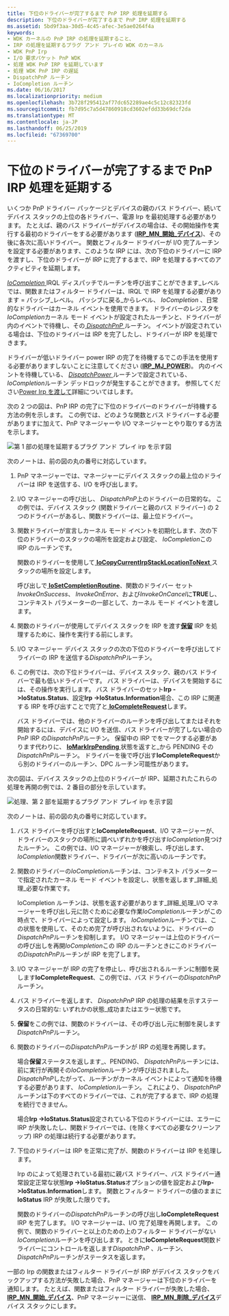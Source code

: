```yaml
---
title: 下位のドライバーが完了するまで PnP IRP 処理を延期する
description: 下位のドライバーが完了するまで PnP IRP 処理を延期する
ms.assetid: 5bd9f3aa-30d5-4c45-afec-3e5ae0264f4a
keywords:
- WDK カーネルの PnP IRP の処理を延期すること、
- IRP の処理を延期するプラグ アンド プレイの WDK のカーネル
- WDK PnP Irp
- I/O 要求パケット PnP WDK
- 処理 WDK PnP IRP を延期しています
- 処理 WDK PnP IRP の遅延
- DispatchPnP ルーチン
- IoCompletion ルーチン
ms.date: 06/16/2017
ms.localizationpriority: medium
ms.openlocfilehash: 3b728f295412af77dc652289ae4c5c12c82323fd
ms.sourcegitcommit: fb7d95c7a5d47860918cd3602efdd33b69dcf2da
ms.translationtype: MT
ms.contentlocale: ja-JP
ms.lasthandoff: 06/25/2019
ms.locfileid: "67369700"
---
```

# <a name="postponing-pnp-irp-processing-until-lower-drivers-finish"></a>下位のドライバーが完了するまで PnP IRP 処理を延期する





いくつか PnP ドライバー パッケージとデバイスの親のバス ドライバー、続いてデバイス スタックの上位の各ドライバー、電源 Irp を最初処理する必要があります。 たとえば、親のバス ドライバーがデバイスの場合は、その開始操作を実行する最初のドライバーをする必要があります ([**IRP\_MN\_開始\_デバイス**](https://docs.microsoft.com/windows-hardware/drivers/kernel/irp-mn-start-device))、その後に各次に高いドライバー。 関数とフィルター ドライバーが I/O 完了ルーチンを設定する必要があります、このような IRP には、次の下位のドライバーに IRP を渡すし、下位のドライバーが IRP に完了するまで、IRP を処理するすべてのアクティビティを延期します。

[ *IoCompletion* ](https://docs.microsoft.com/windows-hardware/drivers/ddi/content/wdm/nc-wdm-io_completion_routine) IRQL ディスパッチでルーチンを呼び出すことができます\_レベルでは、関数またはフィルター ドライバーは、IRQL で IRP を処理する必要があります = パッシブ\_レベル。 パッシブに戻る\_からレベル、 *IoCompletion* 、日常的なドライバーはカーネル イベントを使用できます。 ドライバーのレジスタを*IoCompletion*カーネル モード イベントが設定されたルーチンと、ドライバーが内のイベントで待機し、その[ *DispatchPnP* ](https://docs.microsoft.com/windows-hardware/drivers/ddi/content/wdm/nc-wdm-driver_dispatch)ルーチン。 イベントが設定されている場合は、下位のドライバーは IRP を完了したし、ドライバーが IRP を処理できます。

ドライバーが低いドライバー power IRP の完了を待機するでこの手法を使用する必要がありますしないことに注意してください ([**IRP\_MJ\_POWER**](https://docs.microsoft.com/windows-hardware/drivers/kernel/irp-mj-power))。 内のイベントを待機している、 [ *DispatchPower* ](https://docs.microsoft.com/windows-hardware/drivers/ddi/content/wdm/nc-wdm-driver_dispatch)ルーチンで設定されている、 *IoCompletion*ルーチン デッドロックが発生することができます。 参照してください[Power Irp を渡して](passing-power-irps.md)詳細についてはします。

次の 2 つの図は、PnP IRP の完了に下位のドライバーのドライバーが待機する方法の例を示します。 この例では、どのような関数とバス ドライバーする必要がありますに加えて、PnP マネージャーや I/O マネージャーとやり取りする方法を示します。

![第 1 部の処理を延期するプラグ アンド プレイ irp を示す図](images/delay1.png)

次のノートは、前の図の丸の番号に対応しています。

1.  PnP マネージャーでは、マネージャーにデバイス スタックの最上位のドライバーは IRP を送信する、I/O を呼び出します。

2.  I/O マネージャーの呼び出し、 *DispatchPnP*上のドライバーの日常的な。 この例では、デバイス スタック (関数ドライバーと親のバス ドライバー) の 2 つのドライバーがあるし、関数ドライバーは、最上位ドライバー。

3.  関数ドライバーが宣言しカーネル モード イベントを初期化します、次の下位のドライバーのスタックの場所を設定および設定、 *IoCompletion*この IRP のルーチンです。

    関数のドライバーを使用して[ **IoCopyCurrentIrpStackLocationToNext** ](https://docs.microsoft.com/windows-hardware/drivers/ddi/content/wdm/nf-wdm-iocopycurrentirpstacklocationtonext)スタックの場所を設定します。

    呼び出しで[ **IoSetCompletionRoutine**](https://docs.microsoft.com/windows-hardware/drivers/ddi/content/wdm/nf-wdm-iosetcompletionroutine)、関数のドライバー セット*InvokeOnSuccess*、 *InvokeOnError*、および*InvokeOnCancel*に**TRUE**し、コンテキスト パラメーターの一部として、カーネル モード イベントを渡します。

4.  関数のドライバーが使用してデバイス スタックを IRP を渡す[**保留**](https://docs.microsoft.com/windows-hardware/drivers/ddi/content/wdm/nf-wdm-iocalldriver) IRP を処理するために、操作を実行する前にします。

5.  I/O マネージャー デバイス スタックの次の下位のドライバーを呼び出してドライバーの IRP を送信する*DispatchPnP*ルーチン。

6.  この例では、次の下位ドライバーは、デバイス スタック、親のバス ドライバーで最も低いドライバーです。 バス ドライバーは、デバイスを開始するには、その操作を実行します。 バス ドライバーのセット**Irp -&gt;IoStatus.Status**、設定**Irp -&gt;IoStatus.Information**場合、この IRP に関連する IRP を呼び出すことで完了と[ **IoCompleteRequest**](https://docs.microsoft.com/windows-hardware/drivers/ddi/content/wdm/nf-wdm-iocompleterequest)します。

    バス ドライバーでは、他のドライバーのルーチンを呼び出してまたはそれを開始するには、デバイスに I/O を送信、バス ドライバーが完了しない場合の PnP IRP の*DispatchPnP*ルーチン。 保留中の IRP でをマークする必要があります代わりに、 [ **IoMarkIrpPending** ](https://docs.microsoft.com/windows-hardware/drivers/ddi/content/wdm/nf-wdm-iomarkirppending)状態を返すと\_から PENDING その*DispatchPnP*ルーチン。 ドライバーを後で呼び出す**IoCompleteRequest**から別のドライバーのルーチン、DPC ルーチン可能性があります。

次の図は、デバイス スタックの上位のドライバーが IRP、延期されたこれらの処理を再開の例では、2 番目の部分を示しています。

![処理、第 2 部を延期するプラグ アンド プレイ irp を示す図](images/delay2.png)

次のノートは、前の図の丸の番号に対応しています。

1.  バス ドライバーを呼び出すと**IoCompleteRequest**、I/O マネージャーが、ドライバーのスタックの場所に調べいずれかを呼び出す*IoCompletion*見つけたルーチン。 この例では、I/O マネージャーが検索し、呼び出します、 *IoCompletion*関数ドライバー、ドライバーが次に高いのルーチンです。

2.  関数のドライバーの*IoCompletion*ルーチンは、コンテキスト パラメーターで指定されたカーネル モード イベントを設定し、状態を返します\_詳細\_処理\_必要な作業です。

    IoCompletion ルーチンは、状態を返す必要があります\_詳細\_処理\_I/O マネージャーを呼び出し元に防ぐために必要な作業*IoCompletion*ルーチンがこの時点で、ドライバーによって設定します。 *IoCompletion*ルーチンでは、この状態を使用して、そのため完了が呼び出されないように、ドライバーの*DispatchPnP*ルーチンを抑制します。 I/O マネージャーは上位のドライバーの呼び出しを再開*IoCompletion*この IRP のルーチンときにこのドライバーの*DispatchPnP*ルーチンが IRP を完了します。

3.  I/O マネージャーが IRP の完了を停止し、呼び出されるルーチンに制御を戻します**IoCompleteRequest**、この例では、バス ドライバーの*DispatchPnP*ルーチン。

4.  バス ドライバーを返します、 *DispatchPnP* IRP の処理の結果を示すステータスの日常的な: いずれかの状態\_成功またはエラー状態です。

5.  **保留**をこの例では、関数のドライバーは、その呼び出し元に制御を戻します*DispatchPnP*ルーチン。

6.  関数のドライバーの*DispatchPnP*ルーチンが IRP の処理を再開します。

    場合**保留**ステータスを返します\_、PENDING、 *DispatchPnP*ルーチンには、前に実行が再開その*IoCompletion*ルーチンが呼び出されました。 *DispatchPnP*したがって、ルーチンがカーネル イベントによって通知を待機する必要があります、 *IoCompletion*ルーチン。 これにより、 *DispatchPnP*ルーチンは下のすべてのドライバーでは、これが完了するまで、IRP の処理を続行できません。

    場合**Irp -&gt;IoStatus.Status**設定されている下位のドライバーには、エラーに IRP が失敗したし、関数ドライバーでは、(を除くすべての必要なクリーンアップ) IRP の処理は続行する必要があります。

7.  下位のドライバーは IRP を正常に完了が、関数のドライバーは IRP を処理します。

    Irp のによって処理されている最初に親バス ドライバー、バス ドライバー通常設定正常な状態**Irp -&gt;IoStatus.Status**オプションの値を設定および**Irp-&gt;IoStatus.Information**します。 関数とフィルター ドライバーの値のままに**IoStatus** IRP が失敗した限りです。

    関数のドライバーの*DispatchPnP*ルーチンの呼び出し**IoCompleteRequest** IRP を完了します。 I/O マネージャーは、I/O 完了処理を再開します。 この例で、関数のドライバーと以上のための上のフィルター ドライバーがない*IoCompletion*ルーチンを呼び出します。 ときに**IoCompleteRequest**関数ドライバーにコントロールを返します*DispatchPnP* 、ルーチン、 *DispatchPnP*ルーチンがステータスを返します。

一部の Irp の関数またはフィルター ドライバーが IRP がデバイス スタックをバックアップする方法が失敗した場合、PnP マネージャーは下位のドライバーを通知します。 たとえば、関数またはフィルター ドライバーが失敗した場合、 [ **IRP\_MN\_開始\_デバイス**](https://docs.microsoft.com/windows-hardware/drivers/kernel/irp-mn-start-device)、PnP マネージャーに送信、 [ **IRP\_MN\_削除\_デバイス**](https://docs.microsoft.com/windows-hardware/drivers/kernel/irp-mn-remove-device)デバイス スタックにします。

 

 




